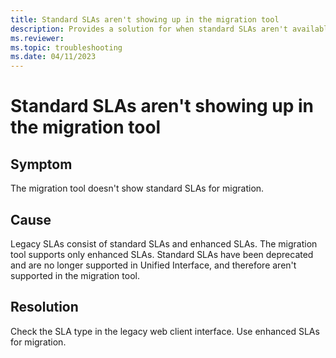 ```yaml
---
title: Standard SLAs aren't showing up in the migration tool
description: Provides a solution for when standard SLAs aren't available in the migration tool in Dynamics 365 Customer Service.
ms.reviewer: 
ms.topic: troubleshooting
ms.date: 04/11/2023
---
```


# Standard SLAs aren't showing up in the migration tool

## Symptom

The migration tool doesn't show standard SLAs for migration.

## Cause

Legacy SLAs consist of standard SLAs and enhanced SLAs. The migration tool supports only enhanced SLAs. Standard SLAs have been deprecated and are no longer supported in Unified Interface, and therefore aren't supported in the migration tool.

## Resolution

Check the SLA type in the legacy web client interface. Use enhanced SLAs for migration.
